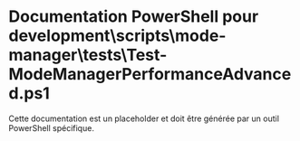 # Documentation PowerShell pour development\scripts\mode-manager\tests\Test-ModeManagerPerformanceAdvanced.ps1

Cette documentation est un placeholder et doit être générée par un outil PowerShell spécifique.
